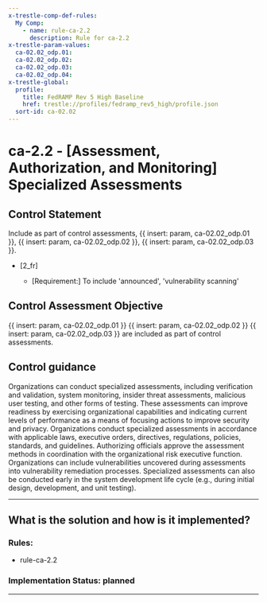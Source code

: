 ```yaml
---
x-trestle-comp-def-rules:
  My Comp:
    - name: rule-ca-2.2
      description: Rule for ca-2.2
x-trestle-param-values:
  ca-02.02_odp.01:
  ca-02.02_odp.02:
  ca-02.02_odp.03:
  ca-02.02_odp.04:
x-trestle-global:
  profile:
    title: FedRAMP Rev 5 High Baseline
    href: trestle://profiles/fedramp_rev5_high/profile.json
  sort-id: ca-02.02
---
```


# ca-2.2 - \[Assessment, Authorization, and Monitoring\] Specialized Assessments

## Control Statement

Include as part of control assessments, {{ insert: param, ca-02.02_odp.01 }}, {{ insert: param, ca-02.02_odp.02 }}, {{ insert: param, ca-02.02_odp.03 }}.

- \[2_fr\]

  - \[Requirement:\] To include 'announced', 'vulnerability scanning'

## Control Assessment Objective

{{ insert: param, ca-02.02_odp.01 }} {{ insert: param, ca-02.02_odp.02 }} {{ insert: param, ca-02.02_odp.03 }} are included as part of control assessments.

## Control guidance

Organizations can conduct specialized assessments, including verification and validation, system monitoring, insider threat assessments, malicious user testing, and other forms of testing. These assessments can improve readiness by exercising organizational capabilities and indicating current levels of performance as a means of focusing actions to improve security and privacy. Organizations conduct specialized assessments in accordance with applicable laws, executive orders, directives, regulations, policies, standards, and guidelines. Authorizing officials approve the assessment methods in coordination with the organizational risk executive function. Organizations can include vulnerabilities uncovered during assessments into vulnerability remediation processes. Specialized assessments can also be conducted early in the system development life cycle (e.g., during initial design, development, and unit testing).

______________________________________________________________________

## What is the solution and how is it implemented?

<!-- For implementation status enter one of: implemented, partial, planned, alternative, not-applicable -->

<!-- Note that the list of rules under ### Rules: is read-only and changes will not be captured after assembly to JSON -->

<!-- Add control implementation description here for control: ca-2.2 -->

### Rules:

  - rule-ca-2.2

### Implementation Status: planned

______________________________________________________________________
